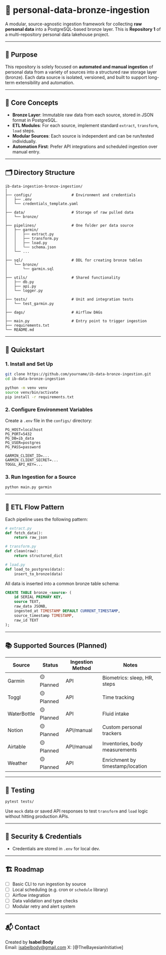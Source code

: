# 🧱 personal-data-bronze-ingestion

A modular, source-agnostic ingestion framework for collecting **raw personal data** into a PostgreSQL-based bronze layer. This is **Repository 1** of a multi-repository personal data lakehouse project.


---

## 📌 Purpose

This repository is solely focused on **automated and manual ingestion** of personal data from a variety of sources into a structured raw storage layer (bronze). Each data source is isolated, versioned, and built to support long-term extensibility and automation.

---

## 🧠 Core Concepts

- **Bronze Layer**: Immutable raw data from each source, stored in JSON format in PostgreSQL.
- **ETL Modules**: For each source, implement standard `extract`, `transform`, `load` steps.
- **Modular Sources**: Each source is independent and can be run/tested individually.
- **Automation First**: Prefer API integrations and scheduled ingestion over manual entry.

---

## 🗂 Directory Structure

```
ib-data-ingestion-bronze-ingestion/
│
├── configs/                  # Environment and credentials
│   ├── .env
│   └── credentials_template.yaml
│
├── data/                     # Storage of raw pulled data
│   └── bronze/
│
├── pipelines/                # One folder per data source
│   ├── garmin/
│   │   ├── extract.py
│   │   ├── transform.py
│   │   ├── load.py
│   │   └── schema.json
│   └── ...
│
├── sql/                      # DDL for creating bronze tables
│   └── bronze/
│       └── garmin.sql
│
├── utils/                    # Shared functionality
│   ├── db.py
│   ├── api.py
│   └── logger.py
│
├── tests/                    # Unit and integration tests
│   └── test_garmin.py
│
├── dags/                     # Airflow DAGs
│
├── main.py                   # Entry point to trigger ingestion
├── requirements.txt
└── README.md
```

---

## 🚀 Quickstart

### 1. Install and Set Up

```bash
git clone https://github.com/yourname/ib-data-bronze-ingestion.git
cd ib-data-bronze-ingestion

python -m venv venv
source venv/bin/activate
pip install -r requirements.txt
```

### 2. Configure Environment Variables

Create a `.env` file in the `configs/` directory:

```env
PG_HOST=localhost
PG_PORT=5432
PG_DB=ib_data
PG_USER=postgres
PG_PASS=password

GARMIN_CLIENT_ID=...
GARMIN_CLIENT_SECRET=...
TOGGL_API_KEY=...
```

### 3. Run Ingestion for a Source

```bash
python main.py garmin
```

---

## 🔁 ETL Flow Pattern

Each pipeline uses the following pattern:

```python
# extract.py
def fetch_data():
    return raw_json

# transform.py
def clean(raw):
    return structured_dict

# load.py
def load_to_postgres(data):
    insert_to_bronze(data)
```

All data is inserted into a common bronze table schema:

```sql
CREATE TABLE bronze_<source> (
    id SERIAL PRIMARY KEY,
    source TEXT,
    raw_data JSONB,
    ingested_at TIMESTAMP DEFAULT CURRENT_TIMESTAMP,
    source_timestamp TIMESTAMP,
    raw_id TEXT
);
```

---

## 📚 Supported Sources (Planned)

| Source       | Status     | Ingestion Method | Notes |
|--------------|------------|------------------|-------|
| Garmin       | 🟡 Planned | API              | Biometrics: sleep, HR, steps |
| Toggl        | 🟡 Planned | API              | Time tracking |
| WaterBottle  | 🟡 Planned | API              | Fluid intake |
| Notion       | 🟡 Planned | API/manual       | Custom personal trackers |
| Airtable     | 🟡 Planned | API/manual       | Inventories, body measurements |
| Weather      | 🟡 Planned | API              | Enrichment by timestamp/location |

---

## 🧪 Testing

```bash
pytest tests/
```

Use `mock` data or saved API responses to test `transform` and `load` logic without hitting production APIs.

---

## 🔐 Security & Credentials

- Credentials are stored in `.env` for local dev.

---

## 🏗 Roadmap

- [ ] Basic CLI to run ingestion by source
- [ ] Local scheduling (e.g. cron or `schedule` library)
- [ ] Airflow integration
- [ ] Data validation and type checks
- [ ] Modular retry and alert system

---


## 📬 Contact

Created by **Isabel Body**  
Email: isabelbody@gmail.com
X: [@TheBayesianInitiative]  


